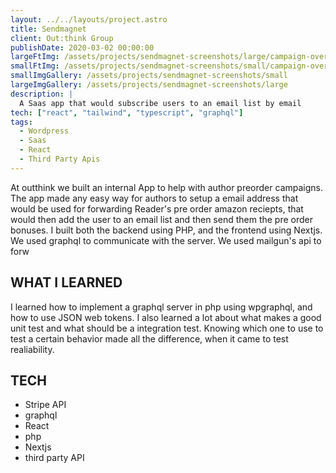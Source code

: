 ```yaml
---
layout: ../../layouts/project.astro
title: Sendmagnet
client: Out:think Group
publishDate: 2020-03-02 00:00:00
largeFtImg: /assets/projects/sendmagnet-screenshots/large/campaign-overview.webp
smallFtImg: /assets/projects/sendmagnet-screenshots/small/campaign-overview.webp
smallImgGallery: /assets/projects/sendmagnet-screenshots/small
largeImgGallery: /assets/projects/sendmagnet-screenshots/large
description: |
  A Saas app that would subscribe users to an email list by email
tech: ["react", "tailwind", "typescript", "graphql"]
tags:
  - Wordpress
  - Saas
  - React
  - Third Party Apis
---
```


At outthink we built an internal App to help with author preorder campaigns. The app made any easy way for authors
to setup a email address that would be used for forwarding Reader's pre order amazon reciepts, that would then add
the user to an email list and then send them the pre order bonuses. I built both the backend using PHP, and the
frontend using Nextjs. We used graphql to communicate with the server. We used mailgun's api to forw

## WHAT I LEARNED

I learned how to implement a graphql server in php using wpgraphql, and how to use JSON web tokens. I also learned
a lot about what makes a good unit test and what should be a integration test. Knowing which one to use to test a
certain behavior made all the difference, when it came to test realiability.

## TECH

- Stripe API
- graphql
- React
- php
- Nextjs
- third party API
